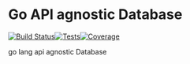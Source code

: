 # Go API agnostic Database

[![Build Status](https://dev.azure.com/vinils/MyPrj/_apis/build/status%2Fvinils.goapidbagnostic?branchName=main)](https://dev.azure.com/vinils/MyPrj/_build/latest?definitionId=6&branchName=main)[![Tests](https://img.shields.io/azure-devops/tests/vinils/MyPrj/6.svg)](https://dev.azure.com/vinils/MyPrj/_build/latest?definitionId=6&branchName=main)[![Coverage](https://img.shields.io/azure-devops/coverage/vinils/MyPrj/6.svg)](https://dev.azure.com/vinils/MyPrj/_build/latest?definitionId=6&branchName=main)

go lang api agnostic Database

